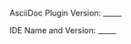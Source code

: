 <!-- Please fill out the following if you report a problem. It will help to find the cause of the issue. Otherwise please delete this text.

First describe the behavior you see in the IDE or plugin (either a problem or a bug).

Then describe the behavior you expect or want to see in the IDE or plugin.

```
Please provide a minimal Asciidoctor example.
It helps to reproduce the problem/feature request!
```

Thanks! -->


<!-- go to File -> Settings -> Plugins -> AsciiDoc and type in the version number you see -->
AsciiDoc Plugin Version: _____

<!-- go to Help -> About, hover with the mouse over the logo - then a small icon to click on appears. Click on it to copy your IDE version to your clipboard and paste the contents of your clipboard here -->
IDE Name and Version: _____


